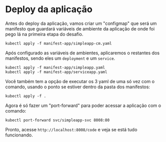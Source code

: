 # Deploy da aplicação

Antes do deploy da aplicação, vamos criar um "configmap" que será um manifesto que guardará variáveis de ambiente da aplicação de onde foi pego lá na primeira etapa do desafio.
```
kubectl apply -f manifest-app/simpleapp-cm.yaml
```
Após configurado as variáveis de ambientes, aplicaremos o restantes dos manifestos, sendo eles um `deployment` e um `service`.

```
kubectl apply -f manifest-app/simpleapp.yaml
kubectl apply -f manifest-app/serviceapp.yaml
```
Você também tem a opção de executar os 3 yaml de uma só vez com o comando, usando o ponto se estiver dentro da pasta dos manifestos:
```
kubectl apply -f .
```

Agora é só fazer um "port-forward" para poder acessar a aplicação com o comando:
```
kubectl port-forward svc/simpleapp-svc 8008:80
```

Pronto, acesse `http://localhost:8008/code` e veja se está tudo funcionando.
